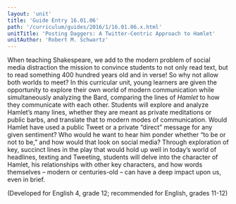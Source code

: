 ```yaml
---
layout: 'unit'
title: 'Guide Entry 16.01.06'
path: '/curriculum/guides/2016/1/16.01.06.x.html'
unitTitle: 'Posting Daggers: A Twitter-Centric Approach to Hamlet'
unitAuthor: 'Robert M. Schwartz'
---
```


<main>
 <p>
  When teaching Shakespeare, we add to the modern problem of social media distraction the mission to convince students to not only read text, but to read something 400 hundred years old and in verse! So why not allow both worlds to meet? In this curricular unit, young learners are given the opportunity to explore their own world of modern communication while simultaneously analyzing the Bard, comparing the lines of
  <em>
   Hamlet
  </em>
  to how they communicate with each other. Students will explore and analyze Hamlet’s many lines, whether they are meant as private meditations or public barbs, and translate that to modern modes of communication. Would Hamlet have used a public Tweet or a private “direct” message for any given sentiment? Who would he want to hear him ponder whether “to be or not to be,” and how would that look on social media? Through exploration of key, succinct lines in the play that would hold up well in today’s world of headlines, texting and Tweeting, students will delve into the character of Hamlet, his relationships with other key characters, and how words themselves – modern or centuries-old – can have a deep impact upon us, even in brief.
 </p>
 <p>
  (Developed for English 4, grade 12; recommended for English, grades 11-12)
 </p>
</main>
